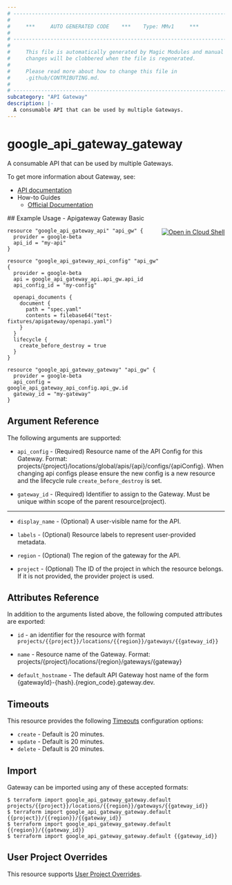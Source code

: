 ```yaml
---
# ----------------------------------------------------------------------------
#
#     ***     AUTO GENERATED CODE    ***    Type: MMv1     ***
#
# ----------------------------------------------------------------------------
#
#     This file is automatically generated by Magic Modules and manual
#     changes will be clobbered when the file is regenerated.
#
#     Please read more about how to change this file in
#     .github/CONTRIBUTING.md.
#
# ----------------------------------------------------------------------------
subcategory: "API Gateway"
description: |-
  A consumable API that can be used by multiple Gateways.
---
```


# google\_api\_gateway\_gateway

A consumable API that can be used by multiple Gateways.

To get more information about Gateway, see:

* [API documentation](https://cloud.google.com/api-gateway/docs/reference/rest/v1beta/projects.locations.apis)
* How-to Guides
    * [Official Documentation](https://cloud.google.com/api-gateway/docs/quickstart)

<div class = "oics-button" style="float: right; margin: 0 0 -15px">
  <a href="https://console.cloud.google.com/cloudshell/open?cloudshell_git_repo=https%3A%2F%2Fgithub.com%2Fterraform-google-modules%2Fdocs-examples.git&cloudshell_working_dir=apigateway_gateway_basic&cloudshell_image=gcr.io%2Fgraphite-cloud-shell-images%2Fterraform%3Alatest&open_in_editor=main.tf&cloudshell_print=.%2Fmotd&cloudshell_tutorial=.%2Ftutorial.md" target="_blank">
    <img alt="Open in Cloud Shell" src="//gstatic.com/cloudssh/images/open-btn.svg" style="max-height: 44px; margin: 32px auto; max-width: 100%;">
  </a>
</div>
## Example Usage - Apigateway Gateway Basic


```hcl
resource "google_api_gateway_api" "api_gw" {
  provider = google-beta
  api_id = "my-api"
}

resource "google_api_gateway_api_config" "api_gw" {
  provider = google-beta
  api = google_api_gateway_api.api_gw.api_id
  api_config_id = "my-config"

  openapi_documents {
    document {
      path = "spec.yaml"
      contents = filebase64("test-fixtures/apigateway/openapi.yaml")
    }
  }
  lifecycle {
    create_before_destroy = true
  }
}

resource "google_api_gateway_gateway" "api_gw" {
  provider = google-beta
  api_config = google_api_gateway_api_config.api_gw.id
  gateway_id = "my-gateway"
}
```

## Argument Reference

The following arguments are supported:


* `api_config` -
  (Required)
  Resource name of the API Config for this Gateway. Format: projects/{project}/locations/global/apis/{api}/configs/{apiConfig}.
  When changing api configs please ensure the new config is a new resource and the lifecycle rule `create_before_destroy` is set.

* `gateway_id` -
  (Required)
  Identifier to assign to the Gateway. Must be unique within scope of the parent resource(project).


- - -


* `display_name` -
  (Optional)
  A user-visible name for the API.

* `labels` -
  (Optional)
  Resource labels to represent user-provided metadata.

* `region` -
  (Optional)
  The region of the gateway for the API.

* `project` - (Optional) The ID of the project in which the resource belongs.
    If it is not provided, the provider project is used.


## Attributes Reference

In addition to the arguments listed above, the following computed attributes are exported:

* `id` - an identifier for the resource with format `projects/{{project}}/locations/{{region}}/gateways/{{gateway_id}}`

* `name` -
  Resource name of the Gateway. Format: projects/{project}/locations/{region}/gateways/{gateway}

* `default_hostname` -
  The default API Gateway host name of the form {gatewayId}-{hash}.{region_code}.gateway.dev.


## Timeouts

This resource provides the following
[Timeouts](https://developer.hashicorp.com/terraform/plugin/sdkv2/resources/retries-and-customizable-timeouts) configuration options:

- `create` - Default is 20 minutes.
- `update` - Default is 20 minutes.
- `delete` - Default is 20 minutes.

## Import


Gateway can be imported using any of these accepted formats:

```
$ terraform import google_api_gateway_gateway.default projects/{{project}}/locations/{{region}}/gateways/{{gateway_id}}
$ terraform import google_api_gateway_gateway.default {{project}}/{{region}}/{{gateway_id}}
$ terraform import google_api_gateway_gateway.default {{region}}/{{gateway_id}}
$ terraform import google_api_gateway_gateway.default {{gateway_id}}
```

## User Project Overrides

This resource supports [User Project Overrides](https://registry.terraform.io/providers/hashicorp/google/latest/docs/guides/provider_reference#user_project_override).
